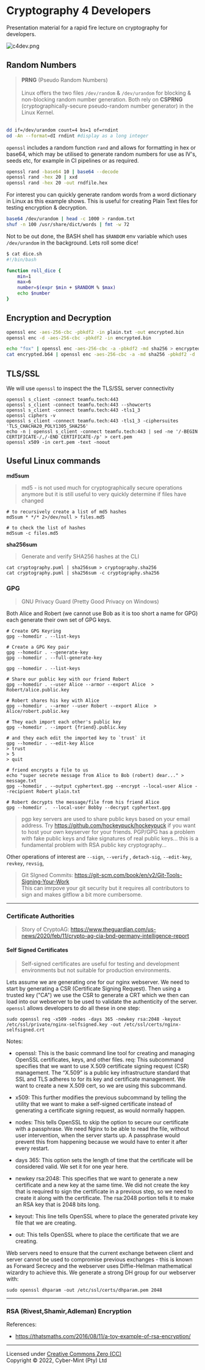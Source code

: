 # Cryptography 4 Developers

Presentation material for a rapid fire lecture on cryptography for developers.

![c4dev.png](out/cryptography/cryptography.png)

## Random Numbers

> **PRNG** (Pseudo Random Numbers)<br><br>
Linux offers the two files `/dev/random` & `/dev/urandom` for blocking & non-blocking random number generation.  Both rely on **CSPRNG** (cryptographically-secure pseudo-random number generator) in the Linux Kernel.<br><br>

```bash
dd if=/dev/urandom count=4 bs=1 of=rndint
od -An --format=dI rndint #display as a long integer
```
`openssl` includes a random function `rand` and allows for formatting in hex or base64, which may be utilised to generate random numbers for use as IV's, seeds etc, for example in CI pipelines or as required.

```bash
openssl rand -base64 10 | base64 --decode
openssl rand -hex 20 | xxd
openssl rand -hex 20 -out rndfile.hex
```

For interest you can quickly generate random words from a word dictionary in Linux as this example shows. This is useful for creating Plain Text files for testing encryption & decryption.

```bash
base64 /dev/urandom | head -c 1000 > random.txt
shuf -n 100 /usr/share/dict/words | fmt -w 72
```

Not to be out done, the BASH shell has `$RANDOM` env variable which uses `/dev/urandom` in the background.  Lets roll some dice!

```bash
$ cat dice.sh
#!/bin/bash

function roll_dice {
    min=1
    max=6
    number=$(expr $min + $RANDOM % $max)
    echo $number
}
```

## Encryption and Decryption


```bash
openssl enc -aes-256-cbc -pbkdf2 -in plain.txt -out encrypted.bin
openssl enc -d -aes-256-cbc -pbkdf2 -in encrypted.bin
```

```bash
echo "fox" | openssl enc -aes-256-cbc -a -pbkdf2 -md sha256 > encrypted.b64
cat encrypted.b64 | openssl enc -aes-256-cbc -a -md sha256 -pbkdf2 -d
```

## TLS/SSL

We will use `openssl` to inspect the the TLS/SSL server connectivity

```
openssl s_client -connect teamfu.tech:443
openssl s_client -connect teamfu.tech:443 --showcerts
openssl s_client -connect teamfu.tech:443 -tls1_3
openssl ciphers -v
openssl s_client -connect teamfu.tech:443 -tls1_3 -ciphersuites 'TLS_CHACHA20_POLY1305_SHA256'
echo -n | openssl s_client -connect teamfu.tech:443 | sed -ne '/-BEGIN CERTIFICATE-/,/-END CERTIFICATE-/p' > cert.pem
openssl x509 -in cert.pem -text -noout
```

## Useful Linux commands

**md5sum**
> md5 - is not used much for cryptographically secure operations anymore but it is still useful to very quickly determine if files have changed

```
# to recursively create a list of md5 hashes 
md5sum * */* 2>/dev/null > files.md5

# to check the list of hashes
md5sum -c files.md5
```

**sha256sum**
> Generate and verify SHA256 hashes at the CLI

```
cat cryptography.puml | sha256sum > cryptography.sha256
cat cryptography.puml | sha256sum -c cryptography.sha256 
```

### GPG

> GNU Privacy Guard (Pretty Good Privacy on Windows)

Both Alice and Robert (we cannot use Bob as it is too short a name for GPG) each generate their own set of GPG keys.
```
# Create GPG Keyring
gpg --homedir . --list-keys

# Create a GPG Key pair
gpg --homedir . --generate-key
gpg --homedir . --full-generate-key

gpg --homedir . --list-keys

# Share our public key with our friend Robert
gpg --homedir . --user Alice --armor --export Alice  > Robert/alice.public.key

# Robert shares his key with Alice
gpg --homedir . --armor --user Robert --export Alice  > Alice/robert.public.key

# They each import each other's public key
gpg --homedir . --import {friend}.public.key

# and they each edit the imported key to `trust` it
gpg --homedir . --edit-key Alice
> trust
> 5
> quit

# friend encrypts a file to us
echo "super secrete message from Alice to Bob (robert) dear..." > message.txt
gpg --homedir . --output cyphertext.gpg --encrypt --local-user Alice --recipient Robert plain.txt

# Robert decrypts the message/file from his friend Alice
gpg --homedir .  --local-user Bobby --decrypt cyphertext.gpg

```

> pgp key servers are used to share public keys based on your email address. Try https://github.com/hockeypuck/hockeypuck if you want to host your own keyserver for your friends. PGP/GPG has a problem with fake public keys and fake signatures of real public keys... this is a fundamental problem with RSA public key cryptography...

Other operations of interest are `--sign`, `--verify` , `detach-sig`, `--edit-key`, `revkey`, `revsig`, 

> Git SIgned Commits: https://git-scm.com/book/en/v2/Git-Tools-Signing-Your-Work<br>This can imrpove your git security but it requires all contributors to sign and makes gitflow a bit more cumbersome.

---

### Certificate Authorities

> Story of CryptoAG: https://www.theguardian.com/us-news/2020/feb/11/crypto-ag-cia-bnd-germany-intelligence-report


#### Self Signed Certificates
> Self-signed certificates are useful for testing and development environments but not suitable for production environments.

Lets assume we are generating one for our nginx webserver.  We need to start by generating a CSR (Certificate Signing Request).  Then using a trusted key ("CA") we use the CSR to generate a CRT which we then can load into our webserver to be used to validate the authenticity of the server.  `openssl` allows developers to do all these in one step:

```
sudo openssl req -x509 -nodes -days 365 -newkey rsa:2048 -keyout /etc/ssl/private/nginx-selfsigned.key -out /etc/ssl/certs/nginx-selfsigned.crt
```

Notes:

- openssl: This is the basic command line tool for creating and managing OpenSSL certificates, keys, and other files.
req: This subcommand specifies that we want to use X.509 certificate signing request (CSR) management. The “X.509” is a public key infrastructure standard that SSL and TLS adheres to for its key and certificate management. We want to create a new X.509 cert, so we are using this subcommand.

- x509: This further modifies the previous subcommand by telling the utility that we want to make a self-signed certificate instead of generating a certificate signing request, as would normally happen.

- nodes: This tells OpenSSL to skip the option to secure our certificate with a passphrase. We need Nginx to be able to read the file, without user intervention, when the server starts up. A passphrase would prevent this from happening because we would have to enter it after every restart.

- days 365: This option sets the length of time that the certificate will be considered valid. We set it for one year here.

- newkey rsa:2048: This specifies that we want to generate a new certificate and a new key at the same time. We did not create the key that is required to sign the certificate in a previous step, so we need to create it along with the certificate. The rsa:2048 portion tells it to make an RSA key that is 2048 bits long.

- keyout: This line tells OpenSSL where to place the generated private key file that we are creating.

- out: This tells OpenSSL where to place the certificate that we are creating.

Web servers need to ensure that the current exchange between client and server cannot be used to compromise previous exchanges - this is known as Forward Secrecy and the webserver uses Diffie-Hellman mathematical wizardry to achieve this.  We generate a strong DH group for our webserver with:
```
sudo openssl dhparam -out /etc/ssl/certs/dhparam.pem 2048
```



---

### RSA (Rivest,Shamir,Adleman) Encryption

References:
- https://thatsmaths.com/2016/08/11/a-toy-example-of-rsa-encryption/

---
Licensed under [Creative Commons Zero (CC)](./LICENSE)<br> 
Copyright &copy; 2022, Cyber-Mint (Pty) Ltd